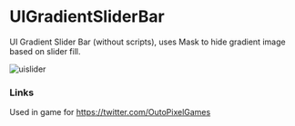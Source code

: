 # UIGradientSliderBar
UI Gradient Slider Bar (without scripts), uses Mask to hide gradient image based on slider fill.

![uislider](https://user-images.githubusercontent.com/5438317/89819150-9bbf5e80-db53-11ea-90d9-123743e5be6e.gif)

### Links

Used in game for https://twitter.com/OutoPixelGames
